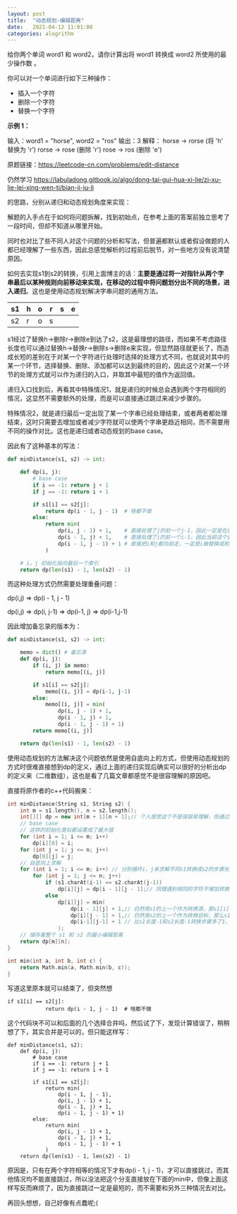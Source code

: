```yaml
---
layout: post
title:  "动态规划-编辑距离"
date:   2021-04-12 11:01:00
categories: alogrithm
---
```


给你两个单词 word1 和 word2，请你计算出将 word1 转换成 word2 所使用的最少操作数 。

你可以对一个单词进行如下三种操作：

- 插入一个字符
- 删除一个字符
- 替换一个字符

**示例 1：**

输入：word1 = "horse", word2 = "ros"
输出：3
解释：
horse -> rorse (将 'h' 替换为 'r')
rorse -> rose (删除 'r')
rose -> ros (删除 'e')

原题链接：https://leetcode-cn.com/problems/edit-distance

仍然学习 https://labuladong.gitbook.io/algo/dong-tai-gui-hua-xi-lie/zi-xu-lie-lei-xing-wen-ti/bian-ji-ju-li

的思路，分别从递归和动态规划角度来实现：

解题的入手点在于如何将问题拆解，找到初始点，在参考上面的答案前独立思考了一段时间，但却不知道从哪里开始。

同时也对比了些不同人对这个问题的分析和写法，但普遍都默认或者假设做题的人都已经理解了一些东西，因此总感觉解析的过程前后脱节，对一些地方没有说清楚原因。

如何去实现s1到s2的转换，引用上面博主的话：**主要是通过将一对指针从两个字串最后以某种规则向前移动来实现，在移动的过程中将问题划分出不同的场景，进入递归**。这也是使用动态规划解决字串问题的通用方法。

| s1   | h    | o    | r    | s    | e    |
| ---- | ---- | ---- | ---- | ---- | ---- |
| s2   | r    | o    | s    |      |      |

s1经过了替换h->删除r->删除e到达了s2，这是最理想的路径，而如果不考虑路径长度也可以通过替换h->替换r->删除s->删除e来实现，但显然路径就更长了，而造成长短的差别在于对某一个字符进行处理时选择的处理方式不同，也就说对其中的某一个环节，选择替换、删除、添加都可以达到最终的目的，因此这个对某一个环节的处理方式就可以作为递归的入口，并取其中最短的值作为返回值。

递归入口找到后，再看其中特殊情况1，就是递归的时候总会遇到两个字符相同的情况，这显然不需要额外的处理，而是可以直接通过跳过来减少步骤的。

特殊情况2，就是递归最后一定出现了某一个字串已经处理结束，或者两者都处理结束，这时只需要去增加或者减少字符就可以使两个字串更趋近相同，而不需要用不同的操作对比。这也是递归或者动态规划的base case。

因此有了这种基本的写法：

```python
def minDistance(s1, s2) -> int:

    def dp(i, j):
        # base case
        if i == -1: return j + 1
        if j == -1: return i + 1

        if s1[i] == s2[j]:
            return dp(i - 1, j - 1)  # 啥都不做
        else:
            return min(
                dp(i, j - 1) + 1,    # 直接处理了j的前一个j-1，因此一定是在i中插入了一个和j一样的
                dp(i - 1, j) + 1,    # 直接处理了i的前一个i-1，因此当前这个i一定是被删除了
                dp(i - 1, j - 1) + 1 # 直接把i和j都向前走，一定是i被替换成和j一样的了
            )

    # i，j 初始化指向最后一个索引
    return dp(len(s1) - 1, len(s2) - 1)
```

而这种处理方式仍然需要处理重叠问题：

dp(i,j) => dp(i - 1, j - 1)

dp(i,j) => dp(i, j-1) => dp(i-1, j) => dp(i-1,j-1)

因此增加备忘录的版本为：

```python
def minDistance(s1, s2) -> int:

    memo = dict() # 备忘录
    def dp(i, j):
        if (i, j) in memo: 
            return memo[(i, j)]

        if s1[i] == s2[j]:
            memo[(i, j)] = dp(i-1, j-1)
        else:
            memo[(i, j)] = min(
            	dp(i, j - 1) + 1,
            	dp(i - 1, j) + 1,
            	dp(i - 1, j - 1) + 1)
        return memo[(i, j)]

    return dp(len(s1) - 1, len(s2) - 1)
```

使用动态规划的方法解决这个问题依然是使用自底向上的方式，但使用动态规划的方式时很难直接想到dp的定义，通过上面的递归实现后确实可以很好的分析出dp的定义来（二维数组），这也是看了几篇文章都感觉不是很容理解的原因吧。

直接将原作者的c++代码搬来：

```c++
int minDistance(String s1, String s2) {
    int m = s1.length(), n = s2.length();
    int[][] dp = new int[m + 1][n + 1];// 个人感觉这个不是很容易理解，但通过上面的自顶向下的递归方式就容易接受多了，差不多可以理解成长度为i字串s1转换成长度为j的s2需要的最少步骤吧
    // base case 
    // 这样的初始化类似都设置成了最大值
    for (int i = 1; i <= m; i++)
        dp[i][0] = i;
    for (int j = 1; j <= n; j++)
        dp[0][j] = j;
    // 自底向上求解
    for (int i = 1; i <= m; i++) // 分别循环i，j来求解不同s1转换成s2的步骤长度
        for (int j = 1; j <= n; j++)
            if (s1.charAt(i-1) == s2.charAt(j-1))
                dp[i][j] = dp[i - 1][j - 1];// 同理遇到相同的字符不增加转换步骤
            else               
                dp[i][j] = min(
                    dp[i - 1][j] + 1,// 仍然用s1的上一个作为转换源，那s1[i]一定是被删除了，如s1=“12345”，s2=“1245”
                    dp[i][j - 1] + 1,// 仍然用s2的上一个作为转换目标，那么s1[i]处一定是插入了一个s2[j],如s1=“1234”，s2=“12345”
                    dp[i-1][j-1] + 1 // 比s1长度-1和s2长度-1转换步骤多了1，因此时替换操作，如s1=“12345”，s2=“12045”
                );
    // 储存着整个 s1 和 s2 的最小编辑距离
    return dp[m][n];
}

int min(int a, int b, int c) {
    return Math.min(a, Math.min(b, c));
}
```

写道这里原本就可以结束了，但突然想

```
if s1[i] == s2[j]:
            return dp(i - 1, j - 1)  # 啥都不做
```

这个代码块不可以和后面的几个选择合并吗，然后试了下，发现计算错误了，稍稍想了下，其实合并是可以的，但只能这样写：

```
def minDistance(s1, s2):
    def dp(i, j):
        # base case
        if i == -1: return j + 1
        if j == -1: return i + 1

        if s1[i] == s2[j]:
            return min(
                dp(i - 1, j - 1),
                dp(i, j - 1) + 1,
                dp(i - 1, j) + 1,
                dp(i - 1, j - 1) + 1)
        else:
            return min(
                dp(i, j - 1) + 1,
                dp(i - 1, j) + 1,
                dp(i - 1, j - 1) + 1
            )
    return dp(len(s1) - 1, len(s2) - 1)
```

原因是，只有在两个字符相等的情况下才有dp(i - 1, j - 1)，才可以直接跳过，而其他情况均不能直接跳过，所以没法把这个分支直接放在下面的min中，但像上面这样写反而麻烦了，因为直接跳过一定是最短的，而不需要和另外三种情况去对比。

再回头想想，自己好像有点蠢呢;(